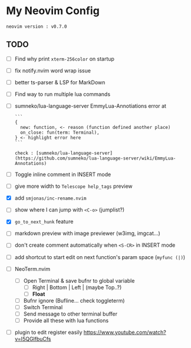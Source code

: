 # My Neovim Config

```
neovim version : v0.7.0
```

## TODO

- [ ] Find why print `xterm-256color` on startup
- [ ] fix notify.nvim word wrap issue
- [ ] better ts-parser & LSP for MarkDown
- [ ] Find way to run multiple lua commands
- [ ] sumneko/lua-language-server EmmyLua-Annotiations error at

      ```
      {
        new: function, <- reason (function defined another place)
        on_close: fun(term: Terminal),
      } <- highlight error here
      ```

      check : [sumneko/lua-language-server](https://github.com/sumneko/lua-language-server/wiki/EmmyLua-Annotations)

- [ ] Toggle inline comment in INSERT mode
- [ ] give more width to `Telescope help_tags` preview
- [x] add `smjonas/inc-rename.nvim`
- [ ] show where I can jump with `<C-o>` (jumplist?)
- [x] `go_to_next_hunk` feature
- [ ] markdown preview with image previewer (w3img, imgcat...)
- [ ] don't create comment automatically when `<S-CR>` in INSERT mode
- [ ] add shortcut to start edit on next function's param space (`myfunc (|)`)
- [ ] NeoTerm.nvim
  - [ ] Open Terminal & save bufnr to global variable
    - [ ] Right | Bottom | Left | (maybe Top..?)
    - [ ] **Float**
  - [ ] Bufnr ignore (Bufline... check toggleterm)
  - [ ] Switch Terminal
  - [ ] Send message to other terminal buffer
  - [ ] Provide all these with lua functions
- [ ] plugin to edit register easily <https://www.youtube.com/watch?v=I5QGlfbuCfs>
